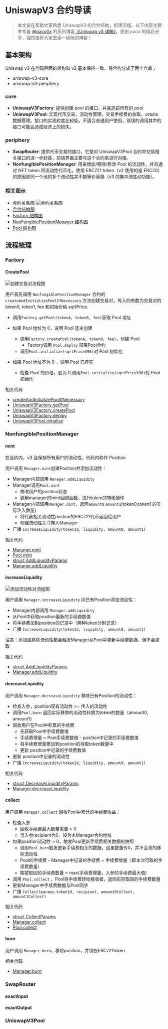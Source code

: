 # UniswapV3 合约导读

> 本文旨在帮助大家熟悉 UniswapV3 的合约结构，梳理流程。以下内容主要参考自 [@paco0x](https://github.com/paco0x) 的系列博客[《Uniswap v3 详解》](https://liaoph.com/uniswap-v3-1/)。感谢 paco 的精彩分享，强烈推荐大家去读一读他的博客！

## 基本架构

Uniswap v3 在代码层面的架构和 v2 基本保持一致，将合约分成了两个仓库：

- uniswap-v3-core
- uniswap-v3-periphery

### core

- **UniswapV3Factory**: 提供创建 pool 的接口，并且追踪所有的 pool
- **UniswapV3Pool**: 实现代币交易，流动性管理，交易手续费的收取，oracle 数据管理。接口的实现粒度比较低，不适合普通用户使用，错误的调用其中的接口可能会造成经济上的损失。

### periphery

- **SwapRouter**: 提供代币交易的接口，它是对 UniswapV3Pool 合约中交易相关接口的进一步封装，前端界面主要与这个合约来进行对接。
- **NonfungiblePositionManager**: 用来增加/移除/修改 Pool 的流动性，并且通过 NFT token 将流动性代币化。使用 ERC721 token（v2 使用的是 ERC20）的原因是同一个池的多个流动性并不能等价替换（v3 的集中流性动功能）。

### 相关图示

- 合约关系图
  ![合约关系图](./img/contracts-relationship.webp)
- [合约结构图](../img/640.png)
- [Factory 结构图](./img/UniswapV3_ContractMap_Factory.png)
- [NonFungiblePositionManager 结构图](./img/UniswapV3_ContractMap_NonFungiblePositionManager.png)
- [Pool 结构图](./img/UniswapV3_ContractMap_Pool.png)

## 流程梳理

### Factory

#### CreatePool

![创建交易对流程图](./img/create-pool.png)

用户首先调用 `NonfungiblePositionManager` 合约的 `createAndInitializePoolIfNecessary` 方法创建交易对，传入的参数为交易对的 token0, token1, fee 和初始价格 sqrtPrice.

- 调用`Factory.getPool(tokenA, tokenB, fee)`获取 Pool 地址

- 如果 Pool 地址为 0，说明 Pool 还未创建

  - 调用`Factory.createPool(tokenA, tokenB, fee)`，创建 Pool
    - Factory调用 `Pool.deploy` 部署Pool合约
  - 调用`Pool.initialize(sqrtPriceX96)`对 Pool 初始化

- 如果 Pool 地址不为 0 ，说明 Pool 已存在

  - 检查 Pool 的价格，若为 0,调用`Pool.initialize(sqrtPriceX96)`对 Pool 初始化

相关代码

- [createAndInitializePoolIfNecessary](./NonfungiblePositionManager.md#createAndInitializePoolIfNecessary)
- [UniswapV3Factory.getPool](./UniswapV3Factory.md#getPool)
- [UniswapV3Factory.createPool](./UniswapV3Factory.md#createPool)
- [UniswapV3Factory.deploy](./UniswapV3Factory.md#deploy)
- [UniswapV3Pool.initialize](./UniswapV3Pool.md#initialize)

### NonfungiblePositionManager

#### mint

在合约内，v3 会保存所有用户的流动性，代码内称作 Position

用户调用 `Manager.mint`创建Position并添加流动性：

- Manager内部调用 `Manager.addLiquidity`
- Manager调用`Pool.mint`
  - 修改用户的position状态
  - 调用manager的mint回调函数，进行token的转帐操作
- Manager内部调用`Manager.mint`，返回`amount0` `amount1`(token0,token1 的实际注入数量)
  - 将代表相关流动性postion的ERC721代币返回给用户
  - 创建流动性头寸存入Manager
- 广播 `IncreaseLiquidity(tokenId, liquidity, amount0, amount1)`

相关代码

- [Manager.mint](./NonfungiblePositionManager.md#mint)
- [Pool.mint](./UniswapV3Pool.md#mint)
- [struct AddLiquidityParams](./NonfungiblePositionManager.md#AddLiquidityParams)
- [Manager.addLiquidity](./NonfungiblePositionManager.md#addLiquidity)

#### increaseLiquidity

![添加流动性对流程图](./img/add-liquidity.png)

用户调用 `Manager.increaseLiquidity` 向已有Position添加流动性：

- Manager内部调用 `Manager.addLiquidity`
- 从Pool中获取position最新的手续费数值
- 将手续费加到position的记录中（两种token分别记录）
- 广播 `IncreaseLiquidity(tokenId, liquidity, amount0, amount1)`

注意：添加或移除流动性都会触发Manager从Pool中更新手续费数据，但不会提取

相关代码

- [struct AddLiquidityParams](./NonfungiblePositionManager.md#AddLiquidityParams)
- [Manager.addLiquidity](./NonfungiblePositionManager.md#addLiquidity)

#### decreaseLiquidity

用户调用 `Manager.decreaseLiquidity` 移除已有Position的流动性：

- 检查入参，position现有流动性 >= 传入的流动性
- 调用`Pool.burn` 返回实际移除的流动性转换为token的数量（amount0, amount1）
- 回收用户在Pool中积累的手续费
  - 先获取Pool中手续费数值
  - 手续费增量 = Pool手续费数值 - position中记录的手续费数值
  - 将手续费增量累加到position的待取token数量中
  - 更新 position中记录的手续费数值
- 更新 position中记录的流动性
- 广播 `IncreaseLiquidity(tokenId, liquidity, amount0, amount1)`

相关代码

- [struct DecreaseLiquidityParams](./NonfungiblePositionManager.md#DecreaseLiquidityParams)
- [Manager.decreaseLiquidity](./NonfungiblePositionManager.md#decreaseLiquidity)

#### collect

用户调用 `Manager.collect` 回收Pool中累计的手续费收益：

- 检查入参
  - 回收手续费最大数量需要 > 0
  - 当入参recipient为0，设为本Manager合约地址
- 如果position流动性 > 0，触发Pool更新手续费相关数据的快照
  - 调用`Pool.burn`触发更新手续费相关的数据，这里数量传0，并不会真的移除流动性
  - Pool的手续费 - Manager中记录的手续费 = 手续费增量（即本次可取的手续费数量）
  - 期望取回的手续费数量 = max(手续费增量，入参的手续费最大值)
- 调用 `Pool.collect` ，Pool将手续费转给接收者，返回实际取回的手续费数量
- 更新Manager中手续费数据与Pool同步
- 广播 `Collect(params.tokenId, recipient, amount0Collect, amount1Collect)`

相关代码

- [struct CollectParams](./NonfungiblePositionManager.md#CollectParams)
- [Manager.collect](./NonfungiblePositionManager.md#collect)
- [Pool.collect](./UniswapV3Pool.md#collect)

#### burn

用户调用 `Manager.burn`，移除position，并销毁ERC721token

相关代码

- [Manager.burn](./NonfungiblePositionManager.md#burn)


### SwapRouter

#### exactInput

#### exactOutput

### UniswapV3Pool
